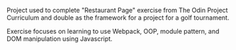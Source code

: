 Project used to complete "Restaurant Page" exercise from The Odin Project Curriculum and double as the framework for a project for a golf tournament.

Exercise focuses on learning to use Webpack, OOP, module pattern, and DOM manipulation using Javascript.
